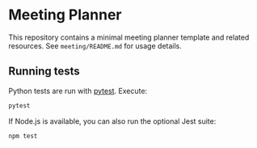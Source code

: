 # Meeting Planner

This repository contains a minimal meeting planner template and related resources. See `meeting/README.md` for usage details.

## Running tests

Python tests are run with [pytest](https://pytest.org). Execute:

```bash
pytest
```

If Node.js is available, you can also run the optional Jest suite:

```bash
npm test
```

